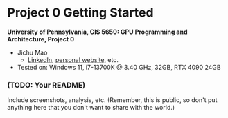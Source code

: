 Project 0 Getting Started
====================

**University of Pennsylvania, CIS 5650: GPU Programming and Architecture, Project 0**

* Jichu Mao
  * [LinkedIn](https://www.linkedin.com/in/jichu-mao-a3a980226/), [personal website](https://jichu.art/), etc.
* Tested on: Windows 11,  i7-13700K @ 3.40 GHz, 32GB, RTX 4090 24GB

### (TODO: Your README)

Include screenshots, analysis, etc. (Remember, this is public, so don't put
anything here that you don't want to share with the world.)
